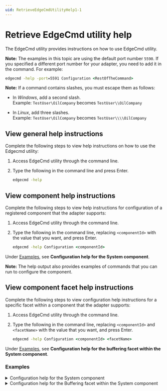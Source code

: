 ```yaml
---
uid: RetrieveEdgeCmdUtilityHelp1-1
---
```


# Retrieve EdgeCmd utility help

The EdgeCmd utility provides instructions on how to use EdgeCmd utility.

**Note:** The examples in this topic are using the default port number `5590`. If you specified a different port number for your adapter, you need to add it in the command. For example:

```cmd
edgecmd -help -port=5591 Configuration <RestOfTheCommand>
```

**Note:** If a command contains slashes, you must escape them as follows:<br> 
  - In *Windows*, add a second slash.<br> 
       Example: `TestUser\OilCompany` becomes `TestUser\\OilCompany`

  - In *Linux*, add three slashes.<br>
       Example: `TestUser\OilCompany` becomes `TestUser\\\\OilCompany`

## View general help instructions

Complete the following steps to view help instructions on how to use the Edgecmd utility:

1. Access EdgeCmd utility through the command line.
2. Type the following in the command line and press Enter.

    ```cmd
    edgecmd -help
    ```

## View component help instructions

Complete the following steps to view help instructions for configuration of a registered component that the adapter supports:

1. Access EdgeCmd utility through the command line.
2. Type the following in the command line, replacing `<componentId>` with the value that you want, and press Enter.

   ```cmd
   edgecmd -help Configuration <componentId>
   ```

 Under [Examples](#examples), see **Configuration help for the System component**.

  **Note:** The help output also provides examples of commands that you can run to configure the component.

## View component facet help instructions

Complete the following steps to view configuration help instructions for a specific facet within a component that the adapter supports:

1. Access EdgeCmd utility through the command line.
2. Type the following in the command line, replacing `<componentId>` and `<facetName>` with the value that you want, and press Enter.

   ```cmd
   edgecmd -help Configuration <componentId> <facetName>
   ```

 Under [Examples](#examples), see **Configuration help for the buffering facet within the System component**.

### Examples

<details>
    <summary>Configuration help for the System component</summary>
    <pre>

    edgecmd -help Configuration System

    -------------------------------------------------------------------------------------------------
    Component System command-line options => 'Logging'
    -------------------------------------------------------------------------------------------------
    LogLevel                    [Required] Desired log level settings. Options: Verbose, Information, Warning, Error, Fatal.
    LogFileSizeLimitBytes       [Required] Maximum size in bytes of log files that the service will create for this component. Must be no less than 1000.
    LogFileCountLimit           [Required] Maximum number of log files that the service will create for this component. Must be a positive integer.

    Example: .\edgecmd Configuration System Logging LogLevel=Warning
    Example: .\edgecmd Configuration System Logging LogFileSizeLimitBytes=32768
    Example: .\edgecmd Configuration System Logging LogFileCountLimit=5


    -------------------------------------------------------------------------------------------------
    Component System command-line options => 'HealthEndpoints'
    -------------------------------------------------------------------------------------------------
    Id                           [Optional] Id of existing configuration to be edited of removed.
    Endpoint                     [Required] URL of OMF destination
    UserName                     [Required group 1]  User name used for authentication to PI Web API OMF endpoint.
    Password                     [Required group 1]  Password used for authentication to PI Web API OMF endpoint.
    ClientId                     [Required group 2]  Client ID used for authentication to OSIsoft Cloud Services.
    ClientSecret                 [Required group 2]  Client Secret used for authentication to OSIsoft Cloud Services.
    TokenEndpoint                [Optional group 2] URL of OMF destinations token service.
    ValidateEndpointCertificate  [Optional] If true, endpoint certificate will be validated (recommended). If false, any endpoint certificate will be accepted. OSIsoft strongly recommends using disabled endpoint certificate validation for testing purposes only.

    Note: Only one Required group must be specified. Group 1 for PI Web API or Group 2 for OCS.
    Example:
    Add a new endpoint:
      .\edgecmd.exe Configuration System HealthEndpoints Endpoint=endpointURL UserName=UserName Password=Password
    Update fields of an existing endpoint:
      .\edgecmd.exe Configuration System HealthEndpoints Id=Endpoint1 Password=newPassword
    View existing endpoints:
      .\edgecmd.exe Configuration System HealthEndpoints
    File Import (replaces current endpoints):
      .\edgecmd.exe Configuration System HealthEndpoints File=endpoints.json
    Delete an endpoint:
      .\edgecmd.exe Configuration System HealthEndpoints Id=Endpoint1 Delete

    -------------------------------------------------------------------------------------------------
    Component System command-line options => 'Components'
    -------------------------------------------------------------------------------------------------
    ComponentId                        [Required] ID of the hosted component.
    ComponentType                      [Required] Type of the hosted component.

    Example: .\edgecmd Configuration System Components ComponentId=Modus1 ComponentType=Modbus

 </pre>
</details>

<details>
    <summary>Configuration help for the Buffering facet within the System component</summary>
    <pre>

    edgecmd -help Configuration System Buffering

    ---------------------------------------------------------------------------------------------------------
    Component System command-line options => 'Buffering'
    ---------------------------------------------------------------------------------------------------------
    BufferLocation                 Location of the on-disk buffers
    MaxBufferSizeMB                Maximum size of the on-disk buffers (-1 = restricted only by available free disk space)
    EnableBuffering                Enable or disable buffering

 </pre>
</details>
